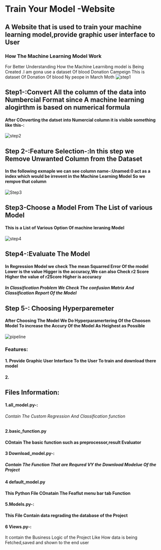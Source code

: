 # Train Your Model -Website
## A Website that is used to train your machine learning model,provide graphic user interface to User


###  How The Machine Learning Model Work
For Better Understanding How the Machine Learnibng model is Being Created .I am gona use a dataset Of blood Donation Campeign
This is dataset Of Donation Of blood Ny peope in March Moth 
![step1](https://user-images.githubusercontent.com/83647407/230299722-dea98073-88dd-467d-9b30-10c230940773.png)

## Step1-:Convert All the column of the data into Numbercial Format since A machine learning alogirthm is based on numerical formula 
#### After COnverting the datset into Numercial column it is visible something like this-:

![step2](https://user-images.githubusercontent.com/83647407/230238910-469ea71c-e4f2-4e51-a2b1-08e82594bb3e.png)

## Step 2-:Feature Selection-:In this step we Remove Unwanted Column from the Dataset 
#### In the following exmaple we can see column name-:Unamed:0 act as a index which would be irrevent in the Machine Learning Model So we rempve that column
![Step3](https://user-images.githubusercontent.com/83647407/230239691-6214999a-2256-46f3-83c3-65c8db0a19d3.png)

## Step3-Choose a Model From The List of various Model
#### This is a List of Various Option Of machine leraning Model
![step4](https://user-images.githubusercontent.com/83647407/230300193-53fd6dc9-211d-446a-b638-077535b46c20.png)

## Step4-:Evaluate The Model 
#### In Regression Model we check The mean Squarred Error Of the model Lower is the value Higger is the accuracy,We can also Check r2 Score Higher the value of r2Score Higher is accuracy

##### In Classification Problem We Check The confusion Matrix And Classification Report Of the Model



## Step 5-: Choosing Hyperparemeter
#### After Choosing The Model We Do Hyperparamertering Of the Choosen Model To increase the Accury Of the Model As Heighest as Possible

![pipeline](https://user-images.githubusercontent.com/83647407/230295224-e7f3c5d7-ba2d-4881-9744-345bb5d950df.png)




### Features: 
#### 1. Provide Graphic User Interface To the User To train and download there model
#### 2.

## Files Information:


#### 1.all_model.py-:
###### Contain The Custom Regression And Classification function 

#### 2.basic_function.py
#### COntain The basic function such as preprocessor,result Evaluator

#### 3 Download_model.py-:
##### Contain The Function That are Requred VY the Download Modelue Of the Project

#### 4 default_model.py
#### This Python File COnatain The Feaflut menu bar tab Function


#### 5.Models.py-:
#### This File Contain data regrading the database of the Project 
#### 6 Views.py-:
It contain the Business Logic of the Project Like How data is being Fetched,saved and shown to the end user

